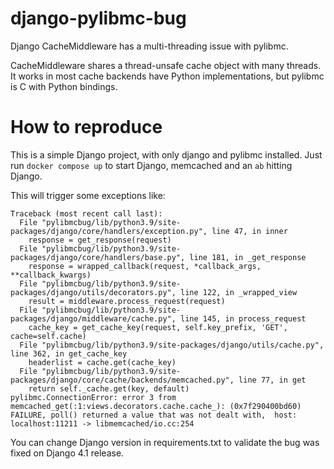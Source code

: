 # django-pylibmc-bug

Django CacheMiddleware has a multi-threading issue with pylibmc.

CacheMiddleware shares a thread-unsafe cache object with many threads. It works
in most cache backends have Python implementations, but pylibmc is C
with Python bindings.

# How to reproduce

This is a simple Django project, with only django and pylibmc installed. Just
run `docker compose up` to start Django, memcached and an `ab` hitting Django.

This will trigger some exceptions like:

```
Traceback (most recent call last):
  File "pylibmcbug/lib/python3.9/site-packages/django/core/handlers/exception.py", line 47, in inner
    response = get_response(request)
  File "pylibmcbug/lib/python3.9/site-packages/django/core/handlers/base.py", line 181, in _get_response
    response = wrapped_callback(request, *callback_args, **callback_kwargs)
  File "pylibmcbug/lib/python3.9/site-packages/django/utils/decorators.py", line 122, in _wrapped_view
    result = middleware.process_request(request)
  File "pylibmcbug/lib/python3.9/site-packages/django/middleware/cache.py", line 145, in process_request
    cache_key = get_cache_key(request, self.key_prefix, 'GET', cache=self.cache)
  File "pylibmcbug/lib/python3.9/site-packages/django/utils/cache.py", line 362, in get_cache_key
    headerlist = cache.get(cache_key)
  File "pylibmcbug/lib/python3.9/site-packages/django/core/cache/backends/memcached.py", line 77, in get
    return self._cache.get(key, default)
pylibmc.ConnectionError: error 3 from memcached_get(:1:views.decorators.cache.cache_): (0x7f290400bd60) FAILURE, poll() returned a value that was not dealt with,  host: localhost:11211 -> libmemcached/io.cc:254
```
You can change Django version in requirements.txt to validate the bug was fixed
on Django 4.1 release.
